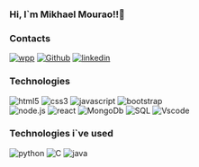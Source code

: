 ### Hi, I`m Mikhael Mourao!!👋
### Contacts
<div style="display :inline_block">
<a href="https://api.whatsapp.com/send/?phone=5585987006568&text&type=phone_number&app_absent=0">
<img alt="wpp" src="https://img.shields.io/badge/WhatsApp-25D366?style=for-the-badge&logo=whatsapp&logoColor=white"/></a>
<a href="https://github.com/mikhaelmourao">
<img alt="Github" src="https://img.shields.io/badge/GitHub-100000?style=for-the-badge&logo=github&logoColor=white"></a>
<a href="https://www.linkedin.com/in/mikhael-mourao-b57165232/">
<img alt="linkedin" src="https://img.shields.io/badge/LinkedIn-0077B5?style=for-the-badge&logo=linkedin&logoColor=white"></a>
</div>



### Technologies

<div style="display :inline_block">
<img alt="html5" src="https://img.shields.io/badge/HTML5-E34F26?style=for-the-badge&logo=html5&logoColor=white"/>
<img alt="css3" src="https://img.shields.io/badge/CSS-239120?&style=for-the-badge&logo=css3&logoColor=white"/>
<img alt="javascript" src="https://img.shields.io/badge/JavaScript-F7DF1E?style=for-the-badge&logo=javascript&logoColor=black"/>
<img alt="bootstrap" src="https://img.shields.io/badge/Bootstrap-563D7C?style=for-the-badge&logo=bootstrap&logoColor=white"/><br>
<img alt="node.js" src="https://img.shields.io/badge/Node.js-43853D?style=for-the-badge&logo=node.js&logoColor=white"/>
<img alt="react" src="https://img.shields.io/badge/React-20232A?style=for-the-badge&logo=react&logoColor=61DAFB"/>
<img alt="MongoDb" src="https://img.shields.io/badge/MongoDB-4EA94B?style=for-the-badge&logo=mongodb&logoColor=white"/>
<img alt="SQL" src="https://img.shields.io/badge/MySQL-00000F?style=for-the-badge&logo=mysql&logoColor=white"/>



<img alt="Vscode" src="https://img.shields.io/badge/Visual_Studio_Code-0078D4?style=for-the-badge&logo=visual%20studio%20code&logoColor=white"/>
</div>

### Technologies i`ve used
<div style="display :inline_block">
<img alt="python" src="https://img.shields.io/badge/Python-14354C?style=for-the-badge&logo=python&logoColor=white](https://img.shields.io/badge/Python-3776AB?style=for-the-badge&logo=python&logoColor=white"/>
<img alt="C" src="https://img.shields.io/badge/C-00599C?style=for-the-badge&logo=c&logoColor=white"/>
<img alt="java" src="https://img.shields.io/badge/Java-ED8B00?style=for-the-badge&logo=openjdk&logoColor=white"/>
</div>
